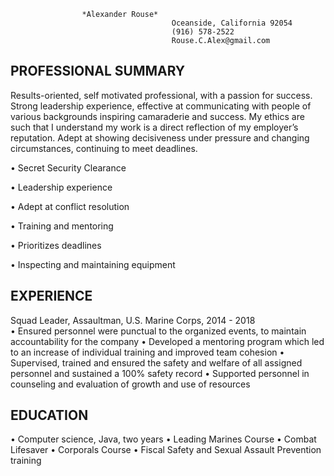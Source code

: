                                        
					*Alexander Rouse*
                                        Oceanside, California 92054
                                        (916) 578-2522
                                        Rouse.C.Alex@gmail.com
					

PROFESSIONAL SUMMARY
---------

Results-oriented, self motivated professional, with a passion for success. Strong leadership experience, effective at communicating with people of various backgrounds inspiring camaraderie and success. My ethics are such that I understand my work is a direct reflection of my employer’s reputation. Adept at showing decisiveness under pressure and changing circumstances, continuing to meet deadlines.  

• Secret Security Clearance 

• Leadership experience

• Adept at conflict resolution 

• Training and mentoring 

• Prioritizes deadlines

• Inspecting and maintaining equipment


EXPERIENCE
---------


Squad Leader, Assaultman, U.S. Marine Corps, 2014 - 2018  
• Ensured personnel were punctual to the organized events, to maintain accountability for the company
• Developed a mentoring program which led to an increase of individual training and   improved team cohesion
• Supervised, trained and ensured the safety and welfare of all assigned personnel and sustained a 100% safety record
• Supported personnel in counseling and evaluation of growth and use of resources 

EDUCATION
---------


• Computer science, Java, two years 
• Leading Marines Course
• Combat Lifesaver 
• Corporals Course
• Fiscal Safety and Sexual Assault Prevention training
	
 
